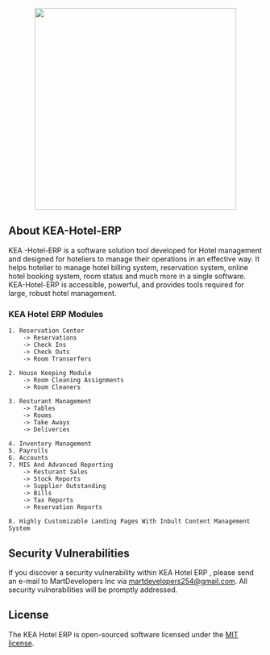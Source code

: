 <p align="center"><a href="https://laravel.com" target="_blank"><img src="https://raw.githubusercontent.com/laravel/art/master/logo-lockup/5%20SVG/2%20CMYK/1%20Full%20Color/laravel-logolockup-cmyk-red.svg" width="400"></a></p>


## About KEA-Hotel-ERP

KEA -Hotel-ERP is a software solution tool developed for  Hotel management and designed for hoteliers to manage
their operations in an effective way. It helps hotelier to manage hotel billing system, reservation system, online hotel booking system,
room status and much more in a single software. KEA-Hotel-ERP is accessible, powerful, and provides tools required for large, robust hotel management.

### KEA Hotel ERP Modules
```
1. Reservation Center
    -> Reservations
    -> Check Ins
    -> Check Outs
    -> Room Transerfers
    
2. House Keeping Module
    -> Room Cleaning Assignments
    -> Room Cleaners
    
3. Resturant Management
    -> Tables
    -> Rooms
    -> Take Aways
    -> Deliveries
    
4. Inventory Management
5. Payrolls
6. Accounts
7. MIS And Advanced Reporting
    -> Resturant Sales
    -> Stock Reports
    -> Supplier Outstanding
    -> Bills
    -> Tax Reports
    -> Reservation Reports
    
8. Highly Customizable Landing Pages With Inbult Content Management System
```
## Security Vulnerabilities

If you discover a security vulnerability within KEA Hotel ERP , please send an e-mail to MartDevelopers Inc via [martdevelopers254@gmail.com](mailto:martdevelopers254@gmail.com). All security vulnerabilities will be promptly addressed.

## License

The KEA Hotel ERP is open-sourced software licensed under the [MIT license](https://opensource.org/licenses/MIT).
